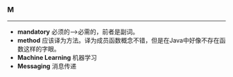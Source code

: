 ### M
-------------
- **mandatory** 必须的-->必需的，前者是副词。
- **method** 应该译为方法。译为成员函数概念不错，但是在Java中好像不存在函数这样的字眼。
- **Machine Learning** 机器学习
- **Messaging** 消息传递